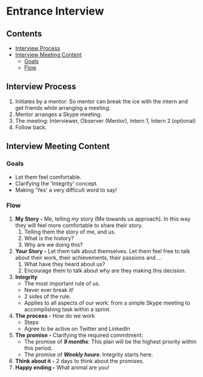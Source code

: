 # Entrance Interview <!-- omit in toc -->

## Contents <!-- omit in toc -->
- [Interview Process](#Interview-Process)
- [Interview Meeting Content](#Interview-Meeting-Content)
  - [Goals](#Goals)
  - [Flow](#Flow)

## Interview Process
1. Initiates by a mentor: So mentor can break the ice with the intern and get friends while arranging a meeting.
2. Mentor arranges a Skype meeting.
3. The meeting: Interviewer, Observer (Mentor), Intern 1, Intern 2 (optional)
4. Follow back.

## Interview Meeting Content
### Goals
- Let them feel comfortable.
- Clarifying the 'Integrity' concept.
- Making 'Yes' a very difficult word to say!

### Flow
1. **My Story -** Me, telling *my* story (Me towards us approach). In this way they will feel more comfortable to share their story.
   1. Telling them the story of me, and us. 
   2. What is the history? 
   3. Why are we doing this?
2. **Your Story -** Let them talk about themselves. Let them feel free to talk about their work, their achievements, their passions and ...
   1. What have they heard about us?
   2. Encourage them to talk about why are they making this decision.
3. **Integrity**
   - The most important rule of us.
   - Never ever break it!
   - 2 sides of the rule.
   - Applies to all aspects of our work: from a simple Skype meeting to accomplishing task within a sprint.
4. **The process -** How do we work
   - Steps
   - Agree to be active on Twitter and LinkedIn
5. **The promise -** Clarifying the required commitment:
   - The promise of ***9 months***: This plan will be the highest priority within this period.
   - The promise of ***Weekly hours***: Integrity starts here.
6. **Think about it -** 2 days to think about the promises.
7. **Happy ending -** What animal are you!